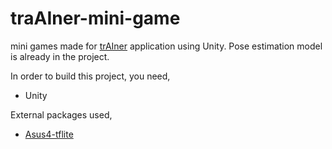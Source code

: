 # traAIner-mini-game

mini games made for [trAIner](sssssssssssssssssss) application using Unity. Pose estimation model is already in the project. 

In order to build this project, you need,
 - Unity 

External packages used, 
 - [Asus4-tflite](https://github.com/asus4/tf-lite-unity-sample)
